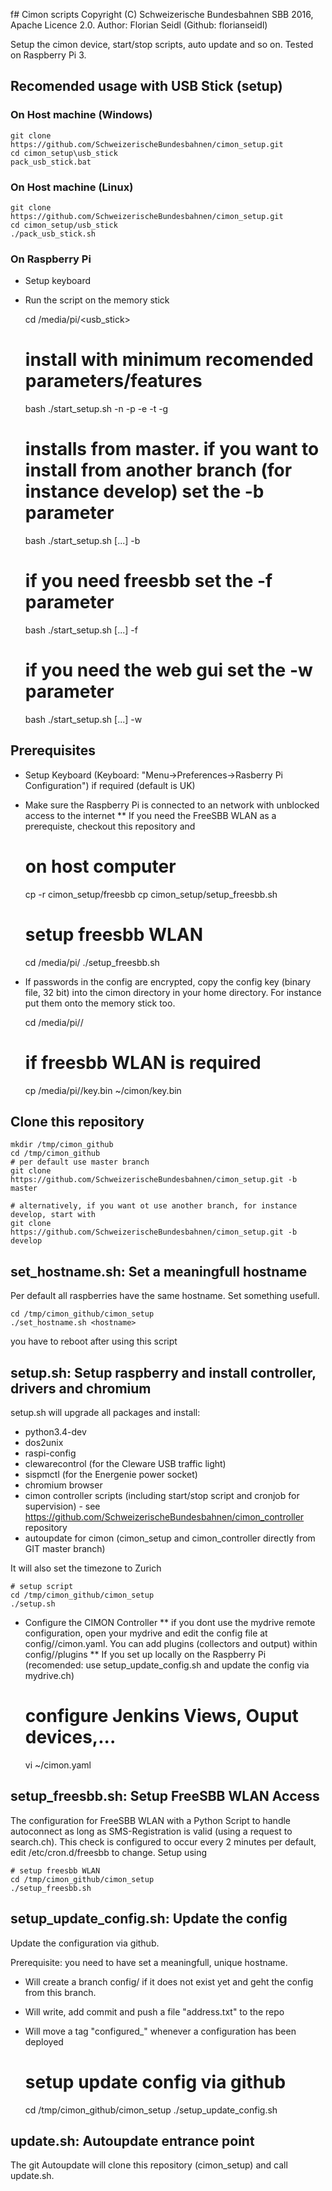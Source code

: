 f# Cimon scripts
Copyright (C) Schweizerische Bundesbahnen SBB 2016, Apache Licence 2.0. Author: Florian Seidl (Github: florianseidl) 

Setup the cimon device, start/stop scripts, auto update and so on. Tested on Raspberry Pi 3.

## Recomended usage with USB Stick (setup)

### On Host machine (Windows)
    
    git clone https://github.com/SchweizerischeBundesbahnen/cimon_setup.git
    cd cimon_setup\usb_stick
    pack_usb_stick.bat
 
### On Host machine (Linux)

    git clone https://github.com/SchweizerischeBundesbahnen/cimon_setup.git
    cd cimon_setup/usb_stick
    ./pack_usb_stick.sh
    
### On Raspberry Pi

* Setup keyboard
* Run the script on the memory stick

    cd /media/pi/<usb_stick>
    # install with minimum recomended parameters/features
    bash ./start_setup.sh -n <hostname> -p <password> -e <email sender> -t <send monitoring email to address> -g <config github_url>

    # installs from master. if you want to install from another branch (for instance develop) set the -b parameter
    bash ./start_setup.sh [...] -b <branch>
    
    # if you need freesbb set the -f parameter
    bash ./start_setup.sh [...] -f
    
    # if you need the web gui set the -w parameter
    bash ./start_setup.sh [...] -w

## Prerequisites
* Setup Keyboard (Keyboard: "Menu->Preferences->Rasberry Pi Configuration") if required (default is UK)
* Make sure the Raspberry Pi is connected to an network with unblocked access to the internet
** If you need the FreeSBB WLAN as a prerequiste, checkout this repository and

    # on host computer
    cp -r cimon_setup/freesbb <usbstick>
    cp cimon_setup/setup_freesbb.sh <usbstick>
    # setup freesbb WLAN
    cd /media/pi/<usbstick>
    ./setup_freesbb.sh 
    
* If passwords in the config are encrypted, copy the config key (binary file, 32 bit) into the cimon directory in your home directory. For instance put them onto the memory stick too.

    cd /media/pi/<usbstick>/
    # if freesbb WLAN is required
    cp /media/pi/<usbstick>/key.bin ~/cimon/key.bin

## Clone this repository
    
    mkdir /tmp/cimon_github
    cd /tmp/cimon_github
    # per default use master branch
    git clone https://github.com/SchweizerischeBundesbahnen/cimon_setup.git -b master

    # alternatively, if you want ot use another branch, for instance develop, start with
    git clone https://github.com/SchweizerischeBundesbahnen/cimon_setup.git -b develop

## set_hostname.sh: Set a meaningfull hostname
Per default all raspberries have the same hostname. Set something usefull.

    cd /tmp/cimon_github/cimon_setup
    ./set_hostname.sh <hostname> 

you have to reboot after using this script

## setup.sh: Setup raspberry and install controller, drivers and chromium
    
setup.sh will upgrade all packages and install:
* python3.4-dev
* dos2unix
* raspi-config
* clewarecontrol (for the Cleware USB traffic light)
* sispmctl (for the Energenie power socket)
* chromium browser
* cimon controller scripts (including start/stop script and cronjob for supervision) - see https://github.com/SchweizerischeBundesbahnen/cimon_controller repository
* autoupdate for cimon (cimon_setup and cimon_controller directly from GIT master branch)

It will also set the timezone to Zurich

    # setup script
    cd /tmp/cimon_github/cimon_setup
    ./setup.sh 

* Configure the CIMON Controller 
** if you dont use the mydrive remote configuration, open your mydrive and edit the config file at config/<hostname>/cimon.yaml. You can add plugins (collectors and output) within config/<hostname>/plugins
** If you set up locally on the Raspberry Pi (recomended: use setup_update_config.sh and update the config via mydrive.ch) 

    # configure Jenkins Views, Ouput devices,...
    vi ~/cimon.yaml    
  
## setup_freesbb.sh: Setup FreeSBB WLAN Access
The configuration for FreeSBB WLAN with a Python Script to handle autoconnect as long as SMS-Registration is valid (using a request to search.ch). This check is configured to occur every 2 minutes per default, edit /etc/cron.d/freesbb to change. Setup using

    # setup freesbb WLAN
    cd /tmp/cimon_github/cimon_setup
    ./setup_freesbb.sh

## setup_update_config.sh: Update the config
Update the configuration via github.

Prerequisite: you need to have set a meaningfull, unique hostname.

* Will create a branch config/<hostname> if it does not exist yet and geht the config from this branch.
* Will write, add commit and push a file "address.txt" to the repo
* Will move a tag "configured_<hostname>" whenever a configuration has been deployed

    # setup update config via github
    cd /tmp/cimon_github/cimon_setup
    ./setup_update_config.sh <url>

## update.sh: Autoupdate entrance point
The git Autoupdate will clone this repository (cimon_setup) and call update.sh.
